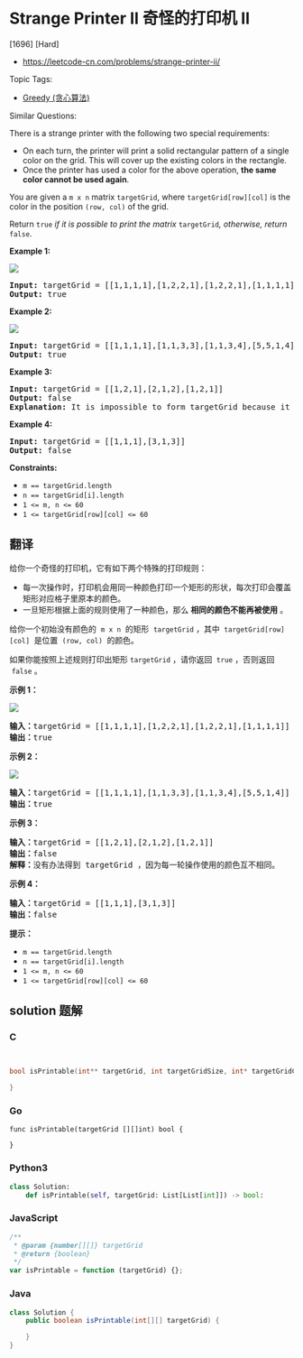 # Strange Printer II 奇怪的打印机 II

[1696] [Hard]

- https://leetcode-cn.com/problems/strange-printer-ii/

Topic Tags:

- [Greedy (贪心算法)](https://leetcode-cn.com/tag/greedy/)

Similar Questions:

There is a strange printer with the following two special requirements:

- On each turn, the printer will print a solid rectangular pattern of a single color on the grid. This will cover up the existing colors in the rectangle.
- Once the printer has used a color for the above operation, **the same color cannot be used again**.

You are given a `m x n` matrix `targetGrid`, where `targetGrid[row][col]` is the color in the position `(row, col)` of the grid.

Return `true` _if it is possible to print the matrix_ `targetGrid`_,_ _otherwise, return_ `false`.

**Example 1:**

![](https://assets.leetcode.com/uploads/2020/08/15/sample_1_1929.png)

<pre><strong>Input:</strong> targetGrid = [[1,1,1,1],[1,2,2,1],[1,2,2,1],[1,1,1,1]]
<strong>Output:</strong> true
</pre>

**Example 2:**

![](https://assets.leetcode.com/uploads/2020/08/15/sample_2_1929.png)

<pre><strong>Input:</strong> targetGrid = [[1,1,1,1],[1,1,3,3],[1,1,3,4],[5,5,1,4]]
<strong>Output:</strong> true
</pre>

**Example 3:**

<pre><strong>Input:</strong> targetGrid = [[1,2,1],[2,1,2],[1,2,1]]
<strong>Output:</strong> false
<strong>Explanation:</strong> It is impossible to form targetGrid because it is not allowed to print the same color in different turns.</pre>

**Example 4:**

<pre><strong>Input:</strong> targetGrid = [[1,1,1],[3,1,3]]
<strong>Output:</strong> false
</pre>

**Constraints:**

- `m == targetGrid.length`
- `n == targetGrid[i].length`
- `1 <= m, n <= 60`
- `1 <= targetGrid[row][col] <= 60`

## 翻译

给你一个奇怪的打印机，它有如下两个特殊的打印规则：

- 每一次操作时，打印机会用同一种颜色打印一个矩形的形状，每次打印会覆盖矩形对应格子里原本的颜色。
- 一旦矩形根据上面的规则使用了一种颜色，那么 **相同的颜色不能再被使用** 。

给你一个初始没有颜色的  `m x n`  的矩形  `targetGrid` ，其中  `targetGrid[row][col]`  是位置  `(row, col)`  的颜色。

如果你能按照上述规则打印出矩形 `targetGrid` ，请你返回  `true` ，否则返回  `false` 。

**示例 1：**

![](https://assets.leetcode-cn.com/aliyun-lc-upload/uploads/2020/09/19/sample_1_1929.png)

<pre><strong>输入：</strong>targetGrid = [[1,1,1,1],[1,2,2,1],[1,2,2,1],[1,1,1,1]]
<strong>输出：</strong>true
</pre>

**示例 2：**

![](https://assets.leetcode-cn.com/aliyun-lc-upload/uploads/2020/09/19/sample_2_1929.png)

<pre><strong>输入：</strong>targetGrid = [[1,1,1,1],[1,1,3,3],[1,1,3,4],[5,5,1,4]]
<strong>输出：</strong>true
</pre>

**示例 3：**

<pre><strong>输入：</strong>targetGrid = [[1,2,1],[2,1,2],[1,2,1]]
<strong>输出：</strong>false
<strong>解释：</strong>没有办法得到 targetGrid ，因为每一轮操作使用的颜色互不相同。</pre>

**示例 4：**

<pre><strong>输入：</strong>targetGrid = [[1,1,1],[3,1,3]]
<strong>输出：</strong>false
</pre>

**提示：**

- `m == targetGrid.length`
- `n == targetGrid[i].length`
- `1 <= m, n <= 60`
- `1 <= targetGrid[row][col] <= 60`

## solution 题解

### C

```c


bool isPrintable(int** targetGrid, int targetGridSize, int* targetGridColSize){

}
```

### Go

```golang
func isPrintable(targetGrid [][]int) bool {

}
```

### Python3

```python
class Solution:
    def isPrintable(self, targetGrid: List[List[int]]) -> bool:
```

### JavaScript

```javascript
/**
 * @param {number[][]} targetGrid
 * @return {boolean}
 */
var isPrintable = function (targetGrid) {};
```

### Java

```java
class Solution {
    public boolean isPrintable(int[][] targetGrid) {

    }
}
```
